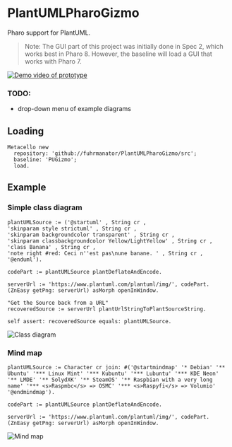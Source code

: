 # PlantUMLPharoGizmo
Pharo support for PlantUML.

> Note: The GUI part of this project was initially done in Spec 2, which works best in Pharo 8. However, the baseline will load a GUI that works with Pharo 7. 

[![Demo video of prototype](http://img.youtube.com/vi/fHCcYSa6VhU/0.jpg?1)](https://www.youtube.com/watch?v=fHCcYSa6VhU "Demo of PlantUML Gizmo prototype in Pharo with Spec GUI")

### TODO: 

- drop-down menu of example diagrams

## Loading

```Smalltalk
Metacello new
  repository: 'github://fuhrmanator/PlantUMLPharoGizmo/src';
  baseline: 'PUGizmo';
  load.
```

## Example

### Simple class diagram

```smalltalk
plantUMLSource := ('@startuml' , String cr ,
'skinparam style strictuml' , String cr ,
'skinparam backgroundcolor transparent' , String cr ,
'skinparam classbackgroundcolor Yellow/LightYellow' , String cr ,
'class Banana' , String cr ,
'note right #red: Ceci n''est pas\nune banane. ' , String cr ,
'@enduml').

codePart := plantUMLSource plantDeflateAndEncode.

serverUrl := 'https://www.plantuml.com/plantuml/img/', codePart.
(ZnEasy getPng: serverUrl) asMorph openInWindow.

"Get the Source back from a URL"
recoveredSource := serverUrl plantUrlStringToPlantSourceString.

self assert: recoveredSource equals: plantUMLSource.
```

![Class diagram](https://www.plantuml.com/plantuml/img/NOv12i9034LFC7S8kEXEzwwARhs0u2REX3eqpPGaWtXxeswaVFW4teEVqHpL-yB9vYehAYvW_cAArfetv8vvdhHrARbnKt15iK0a_cTbHhEjUYNczZnSwlJmtvs-7fnG8acQ4-Y7mawf7E5CkO8CP0uhsaswKEo7Itj88qc9rzu0)

### Mind map

```smalltalk
plantUMLSource := Character cr join: #('@startmindmap' '* Debian' '** Ubuntu' '*** Linux Mint' '*** Kubuntu' '*** Lubuntu' '*** KDE Neon' '** LMDE' '** SolydXK' '** SteamOS' '** Raspbian with a very long name' '*** <s>Raspmbc</s> => OSMC' '*** <s>Raspyfi</s> => Volumio' '@endmindmap').

codePart := plantUMLSource plantDeflateAndEncode.

serverUrl := 'https://www.plantuml.com/plantuml/img/', codePart.
(ZnEasy getPng: serverUrl) asMorph openInWindow.
```

![Mind map](https://www.plantuml.com/plantuml/img/JOzD3e8m44PFq3lCkXilW8H4M06II3Hk1waw2PqIsggzlRJ6XDMyoPkVV8Lrk3XDF6gSXOHI3OGif8JpuDdvbIGqnFu3BR5BRUqtQiDrMS5HcRJTj6KLQs-cC5xhX4wXxlg89xHp_0DlSaz0UAabm6Ju0OnQfMEPpUEK7cxPpkQmpw7hsyDMXJlzrSLCNfCHXLfp_B9y0G00)
